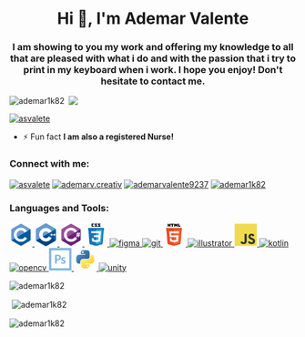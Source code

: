 
<h1 align="center">Hi 👋, I'm Ademar Valente</h1>
<h3 align="center">I am showing to you my work and offering my knowledge to all that are pleased with what i do and with the passion that i try to print in my keyboard when i work. I hope you enjoy! Don't hesitate to contact me.</h3>
<img align="right" width="400" src="https://media.giphy.com/media/LBgcS59Cdm0hsZPuIu/giphy-downsized-large.gif">

<p align="left"> <img src="https://komarev.com/ghpvc/?username=ademar1k82&label=Profile%20views&color=0e75b6&style=flat" alt="ademar1k82" /> </p>

<p align="left"> <a href="https://twitter.com/asvalete" target="blank"><img src="https://img.shields.io/twitter/follow/asvalete?logo=twitter&style=for-the-badge" alt="asvalete" /></a> </p>

- ⚡ Fun fact **I am also a registered Nurse!**

<h3 align="left">Connect with me:</h3>
<p align="left">
<a href="https://twitter.com/asvalete" target="blank"><img align="center" src="https://raw.githubusercontent.com/rahuldkjain/github-profile-readme-generator/master/src/images/icons/Social/twitter.svg" alt="asvalete" height="30" width="40" /></a>
<a href="https://fb.com/ademarv.creativ" target="blank"><img align="center" src="https://raw.githubusercontent.com/rahuldkjain/github-profile-readme-generator/master/src/images/icons/Social/facebook.svg" alt="ademarv.creativ" height="30" width="40" /></a>
<a href="https://www.youtube.com/c/ademarvalente9237" target="blank"><img align="center" src="https://raw.githubusercontent.com/rahuldkjain/github-profile-readme-generator/master/src/images/icons/Social/youtube.svg" alt="ademarvalente9237" height="30" width="40" /></a>
<a href="https://discord.gg/ademar1k82" target="blank"><img align="center" src="https://raw.githubusercontent.com/rahuldkjain/github-profile-readme-generator/master/src/images/icons/Social/discord.svg" alt="ademar1k82" height="30" width="40" /></a>
</p>

<h3 align="left">Languages and Tools:</h3>
<p align="left"> <a href="https://www.cprogramming.com/" target="_blank" rel="noreferrer"> <img src="https://raw.githubusercontent.com/devicons/devicon/master/icons/c/c-original.svg" alt="c" width="40" height="40"/> </a> <a href="https://www.w3schools.com/cpp/" target="_blank" rel="noreferrer"> <img src="https://raw.githubusercontent.com/devicons/devicon/master/icons/cplusplus/cplusplus-original.svg" alt="cplusplus" width="40" height="40"/> </a> <a href="https://www.w3schools.com/cs/" target="_blank" rel="noreferrer"> <img src="https://raw.githubusercontent.com/devicons/devicon/master/icons/csharp/csharp-original.svg" alt="csharp" width="40" height="40"/> </a> <a href="https://www.w3schools.com/css/" target="_blank" rel="noreferrer"> <img src="https://raw.githubusercontent.com/devicons/devicon/master/icons/css3/css3-original-wordmark.svg" alt="css3" width="40" height="40"/> </a> <a href="https://www.figma.com/" target="_blank" rel="noreferrer"> <img src="https://www.vectorlogo.zone/logos/figma/figma-icon.svg" alt="figma" width="40" height="40"/> </a> <a href="https://git-scm.com/" target="_blank" rel="noreferrer"> <img src="https://www.vectorlogo.zone/logos/git-scm/git-scm-icon.svg" alt="git" width="40" height="40"/> </a> <a href="https://www.w3.org/html/" target="_blank" rel="noreferrer"> <img src="https://raw.githubusercontent.com/devicons/devicon/master/icons/html5/html5-original-wordmark.svg" alt="html5" width="40" height="40"/> </a> <a href="https://www.adobe.com/in/products/illustrator.html" target="_blank" rel="noreferrer"> <img src="https://www.vectorlogo.zone/logos/adobe_illustrator/adobe_illustrator-icon.svg" alt="illustrator" width="40" height="40"/> </a> <a href="https://developer.mozilla.org/en-US/docs/Web/JavaScript" target="_blank" rel="noreferrer"> <img src="https://raw.githubusercontent.com/devicons/devicon/master/icons/javascript/javascript-original.svg" alt="javascript" width="40" height="40"/> </a> <a href="https://kotlinlang.org" target="_blank" rel="noreferrer"> <img src="https://www.vectorlogo.zone/logos/kotlinlang/kotlinlang-icon.svg" alt="kotlin" width="40" height="40"/> </a> <a href="https://opencv.org/" target="_blank" rel="noreferrer"> <img src="https://www.vectorlogo.zone/logos/opencv/opencv-icon.svg" alt="opencv" width="40" height="40"/> </a> <a href="https://www.photoshop.com/en" target="_blank" rel="noreferrer"> <img src="https://raw.githubusercontent.com/devicons/devicon/master/icons/photoshop/photoshop-line.svg" alt="photoshop" width="40" height="40"/> </a> <a href="https://www.python.org" target="_blank" rel="noreferrer"> <img src="https://raw.githubusercontent.com/devicons/devicon/master/icons/python/python-original.svg" alt="python" width="40" height="40"/> </a> <a href="https://unity.com/" target="_blank" rel="noreferrer"> <img src="https://www.vectorlogo.zone/logos/unity3d/unity3d-icon.svg" alt="unity" width="40" height="40"/> </a> </p>

<p><img align="center" src="https://github-readme-stats.vercel.app/api/top-langs?username=ademar1k82&show_icons=true&locale=en&layout=compact" alt="ademar1k82" /></p>

<p>&nbsp;<img align="center" src="https://github-readme-stats.vercel.app/api?username=ademar1k82&show_icons=true&locale=en" alt="ademar1k82" /></p>

<p><img align="center" src="https://github-readme-streak-stats.herokuapp.com/?user=ademar1k82&" alt="ademar1k82" /></p>
